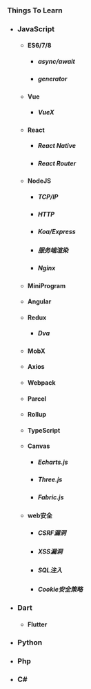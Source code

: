 ### Things To Learn

- ### JavaScript
  - #### ES6/7/8
    - ##### async/await
    - ##### generator
  - #### Vue
    - ##### VueX
  - #### React
    - ##### React Native
    - ##### React Router 
  - #### NodeJS
    - ##### TCP/IP
    - ##### HTTP
    - ##### Koa/Express
    - ##### 服务端渲染
    - ##### Nginx
  - #### MiniProgram
  - #### Angular
  - #### Redux
    - ##### Dva
  - #### MobX
  - #### Axios
  - #### Webpack
  - #### Parcel
  - #### Rollup
  - #### TypeScript
  - #### Canvas
    - ##### Echarts.js
    - ##### Three.js
    - ##### Fabric.js
  - #### web安全
    - ##### CSRF漏洞
    - ##### XSS漏洞
    - ##### SQL注入
    - ##### Cookie安全策略
- ### Dart
  - #### Flutter
- ### Python
- ### Php
- ### C#
